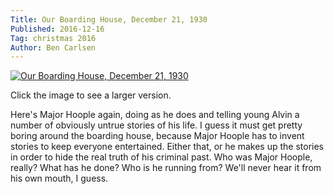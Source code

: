 ```yaml
---
Title: Our Boarding House, December 21, 1930
Published: 2016-12-16
Tag: christmas 2016
Author: Ben Carlsen
---
```


[![Our Boarding House, December 21, 1930](http://blog.arkholt.com/media/decstrips2016/16-our-boarding-house-19301221.jpg)](http://blog.arkholt.com/media/decstrips2016/16-our-boarding-house-19301221.jpg)

Click the image to see a larger version.

Here's Major Hoople again, doing as he does and telling young Alvin a number of obviously untrue stories of his life. I guess it must get pretty boring around the boarding house, because Major Hoople has to invent stories to keep everyone entertained. Either that, or he makes up the stories in order to hide the real truth of his criminal past. Who was Major Hoople, really? What has he done? Who is he running from? We'll never hear it from his own mouth, I guess.
